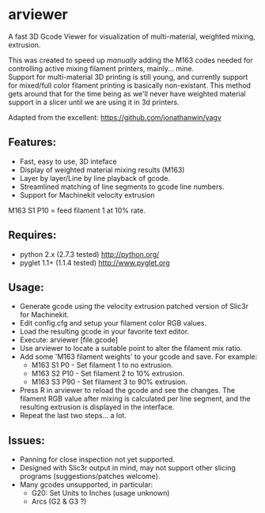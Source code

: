 # arviewer

A fast 3D Gcode Viewer for visualization of multi-material, weighted mixing, extrusion.

This was created to speed up *manually* adding the M163 codes needed for controlling active mixing filament printers, mainly... mine.  
Support for multi-material 3D printing is still young, and currently support for mixed/full color filament printing is basically non-existant.
This method gets around that for the time being as we'll never have weighted material support in a slicer until we are using it in 3d printers.

Adapted from the excellent: https://github.com/jonathanwin/yagv

## Features:

* Fast, easy to use, 3D inteface
* Display of weighted material mixing results (M163)
* Layer by layer/Line by line playback of gcode.
* Streamlined matching of line segments to gcode line numbers.
* Support for Machinekit velocity extrusion


M163 S1 P10 = feed filament 1 at 10% rate.

## Requires:

* python 2.x (2.7.3 tested)
  http://python.org/
* pyglet 1.1+ (1.1.4 tested)
  http://www.pyglet.org

## Usage:

* Generate gcode using the velocity extrusion patched version of Slic3r for Machinekit.
* Edit config.cfg and setup your filament color RGB values.
* Load the resulting gcode in your favorite text editor.
* Execute: arviewer [file.gcode]
* Use arviewer to locate a suitable point to alter the filament mix ratio.
* Add some 'M163 filament weights' to your gcode and save.  For example:
  *  M163 S1 P0  - Set filament 1 to no extrusion.
  *  M163 S2 P10 - Set filament 2 to 10% extrusion.
  *  M163 S3 P90 - Set filament 3 to 90% extrusion.
* Press R in arviewer to reload the gcode and see the changes.  The filament RGB value after mixing is calculated per line segment, and the resulting extrusion is displayed in the interface.
* Repeat the last two steps... a lot.


## Issues:

* Panning for close inspection not yet supported.
* Designed with Slic3r output in mind, may not support other slicing programs (suggestions/patches welcome).
* Many gcodes unsupported, in particular:
  * G20: Set Units to Inches (usage unknown) 
  * Arcs (G2 & G3 ?)
